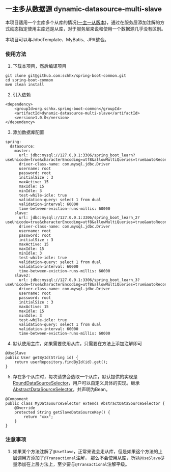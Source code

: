 ## 一主多从数据源  dynamic-datasource-multi-slave

本项目适用一个主库多个从库的情况([一主一从版本](https://github.com/schhx/spring-boot-common/tree/1.x/dynamic-datasource))，通过在服务层添加注解的方式动态指定使用主库还是从库，对于服务层来说和使用一个数据源几乎没有区别。

本项目可以与JdbcTemplate、MyBatis、JPA整合。

### 使用方法

1. 下载本项目，然后编译项目

```
git clone git@github.com:schhx/spring-boot-common.git
cd spring-boot-common
mvn clean install
```

2. 引入依赖

```
<dependency>
    <groupId>org.schhx.spring-boot-common</groupId>
    <artifactId>dynamic-datasource-multi-slave</artifactId>
    <version>1.0.0</version>
</dependency>
```

3. 添加数据库配置

```
spring:
  datasource:
    master:
      url: jdbc:mysql://127.0.0.1:3306/spring_boot_learn?useUnicode=true&characterEncoding=utf8&allowMultiQueries=true&autoReconnect=true&useSSL=true
      driver-class-name: com.mysql.jdbc.Driver
      username: root
      password: root
      initialSize : 3
      maxActive: 15
      maxIdle: 15
      minIdle: 3
      test-while-idle: true
      validation-query: select 1 from dual
      validation-interval: 60000
      time-between-eviction-runs-millis: 60000
    slave:
      url: jdbc:mysql://127.0.0.1:3306/spring_boot_learn_2?useUnicode=true&characterEncoding=utf8&allowMultiQueries=true&autoReconnect=true&useSSL=true
      driver-class-name: com.mysql.jdbc.Driver
      username: root
      password: root
      initialSize : 3
      maxActive: 15
      maxIdle: 15
      minIdle: 3
      test-while-idle: true
      validation-query: select 1 from dual
      validation-interval: 60000
      time-between-eviction-runs-millis: 60000
    slave2:
      url: jdbc:mysql://127.0.0.1:3306/spring_boot_learn_3?useUnicode=true&characterEncoding=utf8&allowMultiQueries=true&autoReconnect=true&useSSL=true
      driver-class-name: com.mysql.jdbc.Driver
      username: root
      password: root
      initialSize : 3
      maxActive: 15
      maxIdle: 15
      minIdle: 3
      test-while-idle: true
      validation-query: select 1 from dual
      validation-interval: 60000
      time-between-eviction-runs-millis: 60000
```

4. 默认使用主库，如果需要使用从库，只需要在方法上添加注解即可

```
@UseSlave
public User getById(String id) {
    return userRepository.findById(id).get();
}
```

5. 存在多个从库时，每次请求会选取一个从库，默认提供的实现是[RoundDataSourceSelector](https://github.com/schhx/spring-boot-common/blob/1.x/dynamic-datasource-multi-slave/src/main/java/org/schhx/springbootcommon/dynamicdatasource/selector/RoundDataSourceSelector.java)，用户可以自定义具体的实现。继承 [AbstractDataSourceSelector](https://github.com/schhx/spring-boot-common/blob/1.x/dynamic-datasource-multi-slave/src/main/java/org/schhx/springbootcommon/dynamicdatasource/selector/AbstractDataSourceSelector.java)，并声明为Bean。

```
@Component
public class MyDataSourceSelector extends AbstractDataSourceSelector {
    @Override
    protected String getSlaveDataSourceKey() {
        return "xxx";
    }
}
```

### 注意事项

1. 如果某个方法注解了```@UseSlave```，正常来说会走从库，但是如果这个方法的上层调用方添加了```@Transactional```注解，
那么不会使用从库，所以```@UseSlave```尽量添加在上层方法上，至少要与```@Transactional```注解平级。


